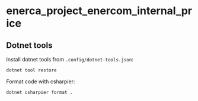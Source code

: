 # enerca_project_enercom_internal_price

## Dotnet tools

Install dotnet tools from `.config/dotnet-tools.json`:

```sh
dotnet tool restore
```

Format code with csharpier:

```sh
dotnet csharpier format .
```
